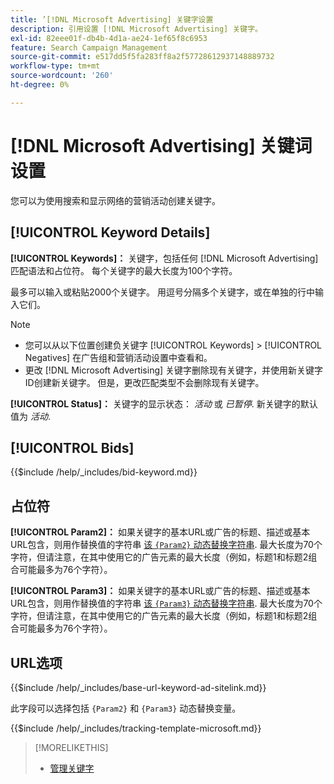 ```yaml
---
title: ’[!DNL Microsoft Advertising] 关键字设置
description: 引用设置 [!DNL Microsoft Advertising] 关键字。
exl-id: 82eee01f-db4b-4d1a-ae24-1ef65f8c6953
feature: Search Campaign Management
source-git-commit: e517dd5f5fa283ff8a2f57728612937148889732
workflow-type: tm+mt
source-wordcount: '260'
ht-degree: 0%

---
```


# [!DNL Microsoft Advertising] 关键词设置

您可以为使用搜索和显示网络的营销活动创建关键字。

## [!UICONTROL Keyword Details]

**[!UICONTROL Keywords]：** 关键字，包括任何 [!DNL Microsoft Advertising] 匹配语法和占位符。 每个关键字的最大长度为100个字符。

最多可以输入或粘贴2000个关键字。 用逗号分隔多个关键字，或在单独的行中输入它们。

>[!NOTE]
>
>* 您可以从以下位置创建负关键字 [!UICONTROL Keywords] > [!UICONTROL Negatives] 在广告组和营销活动设置中查看和。
>* 更改 [!DNL Microsoft Advertising] 关键字删除现有关键字，并使用新关键字ID创建新关键字。 但是，更改匹配类型不会删除现有关键字。

**[!UICONTROL Status]：** 关键字的显示状态： *活动* 或 *已暂停*. 新关键字的默认值为 *活动*.

## [!UICONTROL Bids]

<!-- **[!UICONTROL Bid]:** -->

{{$include /help/_includes/bid-keyword.md}}

## 占位符

**[!UICONTROL Param2]：** 如果关键字的基本URL或广告的标题、描述或基本URL包含，则用作替换值的字符串 [该 `{Param2}` 动态替换字符串](https://help.bingads.microsoft.com/#apex/3/en/53079/0). 最大长度为70个字符，但请注意，在其中使用它的广告元素的最大长度（例如，标题1和标题2组合可能最多为76个字符）。

**[!UICONTROL Param3]：** 如果关键字的基本URL或广告的标题、描述或基本URL包含，则用作替换值的字符串 [该 `{Param3}` 动态替换字符串](https://help.bingads.microsoft.com/#apex/3/en/53079/0). 最大长度为70个字符，但请注意，在其中使用它的广告元素的最大长度（例如，标题1和标题2组合可能最多为76个字符）。

## URL选项

<!-- **[!UICONTROL Base URl]:** -->

{{$include /help/_includes/base-url-keyword-ad-sitelink.md}}

此字段可以选择包括 `{Param2}` 和 `{Param3}` 动态替换变量。

<!-- **[!UICONTROL Tracking Template]:** -->

{{$include /help/_includes/tracking-template-microsoft.md}}

>[!MORELIKETHIS]
>
>* [管理关键字](/help/search-social-commerce/campaign-management/campaigns/keyword-manage.md)
